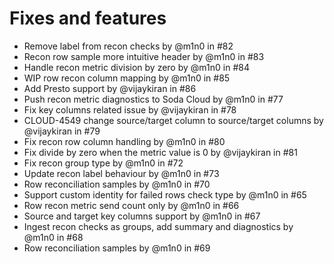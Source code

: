 # Fixes and features

* Remove label from recon checks by @m1n0 in #82
* Recon row sample more intuitive header by @m1n0 in #83
* Handle recon metric division by zero by @m1n0 in #84
* WIP row recon column mapping by @m1n0 in #85
* Add Presto support by @vijaykiran in #86
* Push recon metric diagnostics to Soda Cloud by @m1n0 in #77
* Fix key columns related issue by @vijaykiran in #78
* CLOUD-4549 change source/target column to source/target columns by @vijaykiran in #79
* Fix recon row column handling by @m1n0 in #80
* Fix divide by zero when the metric value is 0 by @vijaykiran in #81
* Fix recon group type by @m1n0 in #72
* Update recon label behaviour by @m1n0 in #73
* Row reconciliation samples by @m1n0 in #70
* Support custom identity for failed rows check type by @m1n0 in #65
* Row recon metric send count only by @m1n0 in #66
* Source and target key columns support by @m1n0 in #67
* Ingest recon checks as groups, add summary and diagnostics by @m1n0 in #68
* Row reconciliation samples by @m1n0 in #69
